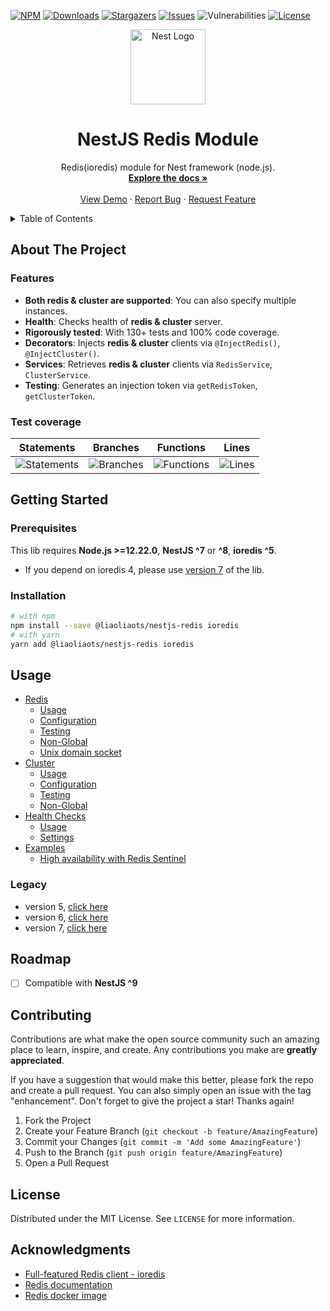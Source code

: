 [![NPM][npm-shield]][npm-url]
[![Downloads][downloads-shield]][downloads-url]
[![Stargazers][stars-shield]][stars-url]
[![Issues][issues-shield]][issues-url]
![Vulnerabilities][vulnerabilities-shield]
[![License][license-shield]][license-url]

<p align="center">
  <a href="https://nestjs.com/">
    <img src="https://nestjs.com/img/logo-small.svg" alt="Nest Logo" width="120">
  </a>
</p>

<div align="center">
  <h1 align="center">NestJS Redis Module</h1>

  <p align="center">
    Redis(ioredis) module for Nest framework (node.js).
    <br />
    <a href="#usage"><strong>Explore the docs »</strong></a>
    <br />
    <br />
    <a href="sample">View Demo</a>
    ·
    <a href="https://github.com/liaoliaots/nestjs-redis/issues">Report Bug</a>
    ·
    <a href="https://github.com/liaoliaots/nestjs-redis/issues">Request Feature</a>
  </p>
</div>

<details>
  <summary>Table of Contents</summary>
  <ol>
    <li>
      <a href="#about-the-project">About The Project</a>
      <ul>
        <li><a href="#features">Features</a></li>
        <li><a href="#test-coverage">Test coverage</a></li>
      </ul>
    </li>
    <li>
      <a href="#getting-started">Getting Started</a>
      <ul>
        <li><a href="#prerequisites">Prerequisites</a></li>
        <li><a href="#installation">Installation</a></li>
      </ul>
    </li>
    <li><a href="#usage">Usage</a></li>
    <li><a href="#roadmap">Roadmap</a></li>
    <li><a href="#contributing">Contributing</a></li>
    <li><a href="#license">License</a></li>
    <li><a href="#acknowledgments">Acknowledgments</a></li>
    <li><a href="docs/latest/dependency-graph.svg">Package dependency overview</a></li>
  </ol>
</details>

## About The Project

### Features

-   **Both redis & cluster are supported**: You can also specify multiple instances.
-   **Health**: Checks health of **redis & cluster** server.
-   **Rigorously tested**: With 130+ tests and 100% code coverage.
-   **Decorators**: Injects **redis & cluster** clients via `@InjectRedis()`, `@InjectCluster()`.
-   **Services**: Retrieves **redis & cluster** clients via `RedisService`, `ClusterService`.
-   **Testing**: Generates an injection token via `getRedisToken`, `getClusterToken`.

### Test coverage

| Statements                                                                                      | Branches                                                                                    | Functions                                                                                     | Lines                                                                                 |
| ----------------------------------------------------------------------------------------------- | ------------------------------------------------------------------------------------------- | --------------------------------------------------------------------------------------------- | ------------------------------------------------------------------------------------- |
| ![Statements](https://img.shields.io/badge/statements-100%25-brightgreen.svg?style=flat-square) | ![Branches](https://img.shields.io/badge/branches-100%25-brightgreen.svg?style=flat-square) | ![Functions](https://img.shields.io/badge/functions-100%25-brightgreen.svg?style=flat-square) | ![Lines](https://img.shields.io/badge/lines-100%25-brightgreen.svg?style=flat-square) |

## Getting Started

### Prerequisites

This lib requires **Node.js >=12.22.0**, **NestJS ^7** or **^8**, **ioredis ^5**.

-   If you depend on ioredis 4, please use [version 7](https://github.com/liaoliaots/nestjs-redis/tree/v7.0.0) of the lib.

### Installation

```sh
# with npm
npm install --save @liaoliaots/nestjs-redis ioredis
# with yarn
yarn add @liaoliaots/nestjs-redis ioredis
```

## Usage

-   [Redis](docs/latest/redis.md)
    -   [Usage](docs/latest/redis.md)
    -   [Configuration](docs/latest/redis.md#configuration)
    -   [Testing](docs/latest/redis.md#testing)
    -   [Non-Global](docs/latest/redis.md#non-global)
    -   [Unix domain socket](docs/latest/redis.md#unix-domain-socket)
-   [Cluster](docs/latest/cluster.md)
    -   [Usage](docs/latest/cluster.md)
    -   [Configuration](docs/latest/cluster.md#configuration)
    -   [Testing](docs/latest/cluster.md#testing)
    -   [Non-Global](docs/latest/cluster.md#non-global)
-   [Health Checks](docs/latest/health-checks.md)
    -   [Usage](docs/latest/health-checks.md)
    -   [Settings](docs/latest/health-checks.md#settings)
-   [Examples](docs/latest/examples.md)
    -   [High availability with Redis Sentinel](docs/latest/examples.md#sentinel)

### Legacy

-   version 5, [click here](docs/v5)
-   version 6, [click here](docs/v6)
-   version 7, [click here](docs/v7)

## Roadmap

-   [ ] Compatible with **NestJS ^9**

## Contributing

Contributions are what make the open source community such an amazing place to learn, inspire, and create. Any contributions you make are **greatly appreciated**.

If you have a suggestion that would make this better, please fork the repo and create a pull request. You can also simply open an issue with the tag "enhancement".
Don't forget to give the project a star! Thanks again!

1. Fork the Project
2. Create your Feature Branch (`git checkout -b feature/AmazingFeature`)
3. Commit your Changes (`git commit -m 'Add some AmazingFeature'`)
4. Push to the Branch (`git push origin feature/AmazingFeature`)
5. Open a Pull Request

## License

Distributed under the MIT License. See `LICENSE` for more information.

## Acknowledgments

-   [Full-featured Redis client - ioredis](https://github.com/luin/ioredis)
-   [Redis documentation](https://redis.io/)
-   [Redis docker image](https://hub.docker.com/_/redis)

[npm-shield]: https://img.shields.io/npm/v/@liaoliaots/nestjs-redis/latest?style=for-the-badge
[npm-url]: https://www.npmjs.com/package/@liaoliaots/nestjs-redis
[downloads-shield]: https://img.shields.io/npm/dm/@liaoliaots/nestjs-redis?style=for-the-badge
[downloads-url]: https://www.npmjs.com/package/@liaoliaots/nestjs-redis
[stars-shield]: https://img.shields.io/github/stars/liaoliaots/nestjs-redis?style=for-the-badge
[stars-url]: https://github.com/liaoliaots/nestjs-redis/stargazers
[issues-shield]: https://img.shields.io/github/issues/liaoliaots/nestjs-redis?style=for-the-badge
[issues-url]: https://github.com/liaoliaots/nestjs-redis/issues
[license-shield]: https://img.shields.io/npm/l/@liaoliaots/nestjs-redis?style=for-the-badge
[license-url]: https://github.com/liaoliaots/nestjs-redis/blob/main/LICENSE
[vulnerabilities-shield]: https://img.shields.io/snyk/vulnerabilities/npm/@liaoliaots/nestjs-redis?style=for-the-badge
